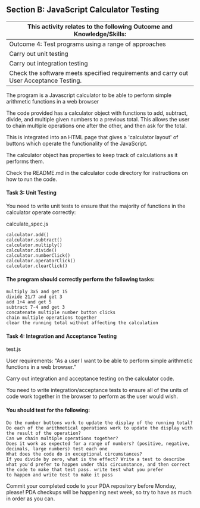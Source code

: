 ## Section B: JavaScript Calculator Testing


|This activity relates to the following Outcome and Knowledge/Skills:
|-----------------------------------------------------------------
|Outcome 4: Test programs using a range of approaches
|Carry out unit testing
|Carry out integration testing
|Check the software meets specified requirements and carry out User Acceptance Testing.

The program is a Javascript calculator to be able to perform simple arithmetic functions in a web browser

The code provided has a calculator object with functions to add, subtract, divide, and multiple given numbers to a previous total. This allows the user to chain multiple operations one after the other, and then ask for the total.

This is integrated into an HTML page that gives a 'calculator layout' of buttons which operate the functionality of the JavaScript.

The calculator object has properties to keep track of calculations as it performs them.

Check the README.md in the calculator code directory for instructions on how to run the code.


#### Task 3: Unit Testing

You need to write unit tests to ensure that the majority of functions in the calculator operate correctly:

calculate_spec.js


	calculator.add()
	calculator.subtract()
	calculator.multiply()
	calculator.divide()
	calculator.numberClick()
	calculator.operatorClick()
	calculator.clearClick()


#### The program should correctly perform the following tasks:

	multiply 3x5 and get 15
	divide 21/7 and get 3
	add 1+4 and get 5
	subtract 7-4 and get 3
	concatenate multiple number button clicks
	chain multiple operations together
	clear the running total without affecting the calculation


#### Task 4: Integration and Acceptance Testing

test.js

User requirements:
“As a user I want to be able to perform simple arithmetic functions in a web browser.”

Carry out integration and acceptance testing on the calculator code.  

You need to write integration/acceptance tests to ensure all of the units of code work together in the browser to perform as the user would wish.

#### You should test for the following:
 	Do the number buttons work to update the display of the running total?
 	Do each of the arithmetical operations work to update the display with the result of the operation?
 	Can we chain multiple operations together?
 	Does it work as expected for a range of numbers? (positive, negative, decimals, large numbers) test each one
	What does the code do in exceptional circumstances?
	If you divide by zero, what is the effect? Write a test to describe what you'd prefer to happen under this circumstance, and then correct the code to make that test pass. write test what you prefer
	to happen and write test to make it pass

Commit your completed code to your PDA repository before Monday, please! PDA checkups will be happening next week, so try to have as much in order as you can.
